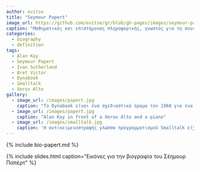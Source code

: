 ```yaml
---
author: evitse
title: "Seymour Papert"
image_url: https://github.com/evitse/gr/blob/gh-pages/images/seymour-papert.jpg
caption: "Μαθηματικός και επιστήμονας πληροφορικής, γνωστός για τη συνεισφορά του στους τρόπους με τους οποίους η τεχνολογία μπορεί να υποστηρίξει τη μάθηση."
categories: 
  - biography
  - definition
tags:
  - Alan Kay
  - Seymour Papert
  - Ivan Sutherland
  - Bret Victor
  - Dynabook
  - Smalltalk
  - Xerox Alto
gallery:
  - image_url: /images/papert.jpg
    caption: "Το Dynabook είναι ένα σχεδιαστικό όραμα του 1968 για ένα φορητό υπολογιστή τύπου τάμπλετ από τον Alan Kay που απευθύνεται σε παιδιά και μπορεί να προγραμματιστεί με στόχο την προσωπική έκφραση και την επεξεργασία της πληροφορίας"
  - image_url: /images/papert.jpg
    caption: "Alan Kay in front of a Xerox Alto and a piano"
  - image_url: /images/smalltalk.jpg
    caption: 'Η αντικειμενοστραφής γλώσσα προγραμματισμού Smalltalk είχε έμφαση σε οντότητες υψηλού επιπέδου και στην διάδραση με τον χρήστη και έτσι διευκόλυνε την κατασκευή και τις δοκιμές του λογισμικού που τελικά οδήγησε στους πρώτους επιτυχημένους εμπορικά επιτραπέζιους υπολογιστές'
---
```

{% include bio-papert.md %}

{% include slides.html caption="Εικόνες για την βιογραφία του Σέημουρ Παπέρτ" %}

